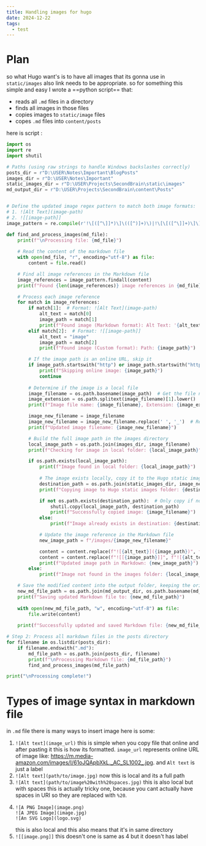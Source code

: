 ```yaml
---
title: Handling images for hugo
date: 2024-12-22
tags:
  - test
---
```

# Plan
so what Hugo want's is to have all images that its gonna use in `static/images` also link needs to be appropriate.
so for something this simple and easy I wrote a ==python script== that:
- reads all `.md` files in a directory 
- finds all images in those files 
- copies images to `static/image` files 
- copes `.md` files into `content/posts`

here is script :
```python
import os
import re
import shutil

# Paths (using raw strings to handle Windows backslashes correctly)
posts_dir = r"D:\USER\Notes\Important\BlogPosts"
images_dir = r"D:\USER\Notes\Important"
static_images_dir = r"D:\USER\Projects\SecondBrain\static\images"
md_output_dir = r"D:\USER\Projects\SecondBrain\content\Posts"


# Define the updated image regex pattern to match both image formats:
# 1. ![Alt Text](image-path)
# 2. ![[image-path]]
image_pattern = re.compile(r'!\[([^\]]*)\]\(([^)]+)\)|!\[\[([^\]]+)\]\]')

def find_and_process_images(md_file):
    print(f"\nProcessing file: {md_file}")
    
    # Read the content of the markdown file
    with open(md_file, "r", encoding="utf-8") as file:
        content = file.read()

    # Find all image references in the Markdown file
    image_references = image_pattern.findall(content)
    print(f"Found {len(image_references)} image references in {md_file}")

    # Process each image reference
    for match in image_references:
        if match[1]:  # Format: ![Alt Text](image-path)
            alt_text = match[0]
            image_path = match[1]
            print(f"Found image (Markdown format): Alt Text: '{alt_text}', Path: {image_path}")
        elif match[2]:  # Format: ![[image-path]]
            alt_text = "image"
            image_path = match[2]
            print(f"Found image (Custom format): Path: {image_path}")

        # If the image path is an online URL, skip it
        if image_path.startswith("http") or image_path.startswith("https"):
            print(f"Skipping online image: {image_path}")
            continue
        
        # Determine if the image is a local file
        image_filename = os.path.basename(image_path)  # Get the file name from the path
        image_extension = os.path.splitext(image_filename)[1].lower()
        print(f"Image file name: {image_filename}, Extension: {image_extension}")

        image_new_filename = image_filename
        image_new_filename = image_new_filename.replace(' ', '_')  # Replace spaces with underscores
        print(f"Updated image filename: {image_new_filename}")

        # Build the full image path in the images directory
        local_image_path = os.path.join(images_dir, image_filename)
        print(f"Checking for image in local folder: {local_image_path}")

        if os.path.exists(local_image_path):
            print(f"Image found in local folder: {local_image_path}")
            
            # The image exists locally, copy it to the Hugo static images directory
            destination_path = os.path.join(static_images_dir, image_new_filename)
            print(f"Copying image to Hugo static images folder: {destination_path}")

            if not os.path.exists(destination_path):  # Only copy if not already copied
                shutil.copy(local_image_path, destination_path)
                print(f"Successfully copied image: {image_filename}")
            else:
                print(f"Image already exists in destination: {destination_path}")

            # Update the image reference in the Markdown file
            new_image_path = f"/images/{image_new_filename}"

            content = content.replace(f"![{alt_text}]({image_path})", f"![{alt_text}]({new_image_path})")
            content = content.replace(f"![[{image_path}]]", f"![{alt_text}]({new_image_path})")
            print(f"Updated image path in Markdown: {new_image_path}")
        else:
            print(f"Image not found in the images folder: {local_image_path}")

    # Save the modified content into the output folder, keeping the original filename
    new_md_file_path = os.path.join(md_output_dir, os.path.basename(md_file))
    print(f"Saving updated Markdown file to: {new_md_file_path}")
    
    with open(new_md_file_path, "w", encoding="utf-8") as file:
        file.write(content)
    
    print(f"Successfully updated and saved Markdown file: {new_md_file_path}")

# Step 2: Process all markdown files in the posts directory
for filename in os.listdir(posts_dir):
    if filename.endswith(".md"):
        md_file_path = os.path.join(posts_dir, filename)
        print(f"\nProcessing Markdown file: {md_file_path}")
        find_and_process_images(md_file_path)

print("\nProcessing complete!")
```


# Types of image syntax in markdown file
in `.md` file there is many ways to insert image here is some:
1. `![Alt text](image_url)`
	this is simple when you copy file that online and after pasting it this is how its formatted. `image_url`  represents online URL of image like:  https://m.media-amazon.com/images/I/61oJQApbXkL._AC_SL1002_.jpg.
	and `Alt text` is just a label
1. `![Alt text](path/to/image.jpg)`
	now this is local and its a full path
3. `![Alt text](path/to/image%20with%20spaces.jpg)`
	this is also local but with spaces this is actually tricky one, because you cant actually have spaces in URI  so they are replaced with `%20`.
5. 
	```
	![A PNG Image](image.png) 
	![A JPEG Image](image.jpg) 
	![An SVG Logo](logo.svg)
	```
	this is also local and this also means that it's in same directory
1. `![[image.png]]` 
	this doesn't one is same as 4 but it doesn't has label

